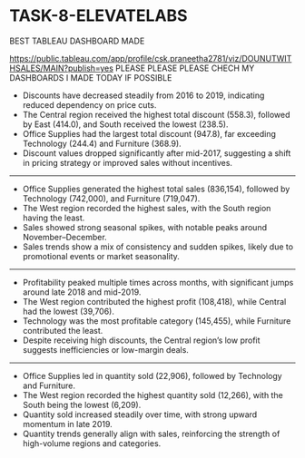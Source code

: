 # TASK-8-ELEVATELABS
BEST TABLEAU DASHBOARD MADE

https://public.tableau.com/app/profile/csk.praneetha2781/viz/DOUNUTWITHSALES/MAIN?publish=yes
PLEASE PLEASE PLEASE CHECH MY DASHBOARDS I MADE TODAY IF POSSIBLE



- Discounts have decreased steadily from 2016 to 2019, indicating reduced dependency on price cuts.
- The Central region received the highest total discount (558.3), followed by East (414.0), and South received the lowest (238.5).
- Office Supplies had the largest total discount (947.8), far exceeding Technology (244.4) and Furniture (368.9).
- Discount values dropped significantly after mid-2017, suggesting a shift in pricing strategy or improved sales without incentives.

---

- Office Supplies generated the highest total sales (836,154), followed by Technology (742,000), and Furniture (719,047).
- The West region recorded the highest sales, with the South region having the least.
- Sales showed strong seasonal spikes, with notable peaks around November–December.
- Sales trends show a mix of consistency and sudden spikes, likely due to promotional events or market seasonality.

---

- Profitability peaked multiple times across months, with significant jumps around late 2018 and mid-2019.
- The West region contributed the highest profit (108,418), while Central had the lowest (39,706).
- Technology was the most profitable category (145,455), while Furniture contributed the least.
- Despite receiving high discounts, the Central region’s low profit suggests inefficiencies or low-margin deals.

---

- Office Supplies led in quantity sold (22,906), followed by Technology and Furniture.
- The West region recorded the highest quantity sold (12,266), with the South being the lowest (6,209).
- Quantity sold increased steadily over time, with strong upward momentum in late 2019.
- Quantity trends generally align with sales, reinforcing the strength of high-volume regions and categories.

